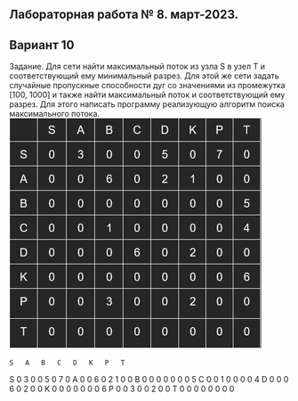 ## Лабораторная работа № 8. март-2023.
## Вариант 10

Задание.
Для сети найти максимальный поток из узла S в узел T и соответствующий ему минимальный разрез.
Для этой же сети задать случайные пропускные способности дуг со значениями из промежутка [100, 1000] и также найти максимальный поток и соответствующий ему разрез.
Для этого написать программу реализующую алгоритм поиска максимального потока. 
![alt text](image-1.png)

	S	A	B	C	D	K	P	T
S	0	3	0	0	5	0	7	0
A	0	0	6	0	2	1	0	0
B	0	0	0	0	0	0	0	5
C	0	0	1	0	0	0	0	4
D	0	0	0	6	0	2	0	0
K	0	0	0	0	0	0	0	6
P	0	0	3	0	0	2	0	0
T	0	0	0	0	0	0	0	0
